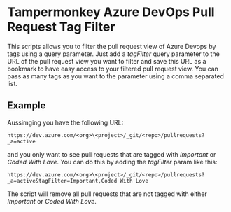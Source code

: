 # Tampermonkey Azure DevOps Pull Request Tag Filter

This scripts allows you to filter the pull request view of Azure Devops by tags using a query parameter.
Just add a *tagFilter* query parameter to the URL of the pull request view you want to filter and save this URL as a bookmark to have easy access to your filtered pull request view.
You can pass as many tags as you want to the parameter using a comma separated list.

## Example
Aussimging you have the following URL:

```
https://dev.azure.com/<org>\<project>/_git/<repo>/pullrequests?_a=active
```

and you only want to see pull requests that are tagged with *Important* or *Coded With Love*.
You can do this by adding the *tagFilter* param like this:

```
https://dev.azure.com/<org>\<project>/_git/<repo>/pullrequests?_a=active&tagFilter=Important,Coded With Love
```

The script will remove all pull requests that are not tagged with either *Important* or *Coded With Love*.
